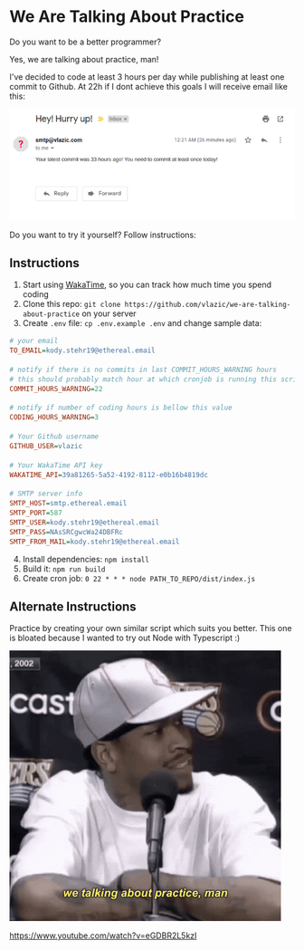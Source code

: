 # We Are Talking About Practice

Do you want to be a better programmer?

Yes, we are talking about practice, man!

I've decided to code at least 3 hours per day while publishing at least one commit to Github.
At 22h if I dont achieve this goals I will receive email like this:

![practice](hurry-up.png)

Do you want to try it yourself?
Follow instructions:

## Instructions

1. Start using [WakaTime](https://wakatime.com), so you can track how much time you spend coding
2. Clone this repo: `git clone https://github.com/vlazic/we-are-talking-about-practice` on your server
3. Create `.env` file: `cp .env.example .env` and change sample data:

```ini
# your email
TO_EMAIL=kody.stehr19@ethereal.email

# notify if there is no commits in last COMMIT_HOURS_WARNING hours
# this should probably match hour at which cronjob is running this script
COMMIT_HOURS_WARNING=22

# notify if number of coding hours is bellow this value
CODING_HOURS_WARNING=3

# Your Github username
GITHUB_USER=vlazic

# Your WakaTime API key
WAKATIME_API=39a81265-5a52-4192-8112-e0b16b4819dc

# SMTP server info
SMTP_HOST=smtp.ethereal.email
SMTP_PORT=587
SMTP_USER=kody.stehr19@ethereal.email
SMTP_PASS=NAsSRCgwcWa24DBFRc
SMTP_FROM_MAIL=kody.stehr19@ethereal.email

```

4. Install dependencies: `npm install`
5. Build it: `npm run build`
6. Create cron job: `0 22 * * * node PATH_TO_REPO/dist/index.js`

## Alternate Instructions

Practice by creating your own similar script which suits you better. This one is bloated because I wanted to try out Node with Typescript :)

![practice](practice.gif)

https://www.youtube.com/watch?v=eGDBR2L5kzI
